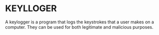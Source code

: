 # KEYLLOGER
A keylogger is a program that logs the keystrokes that a user makes on a computer. They can be used for both legitimate and malicious purposes.
